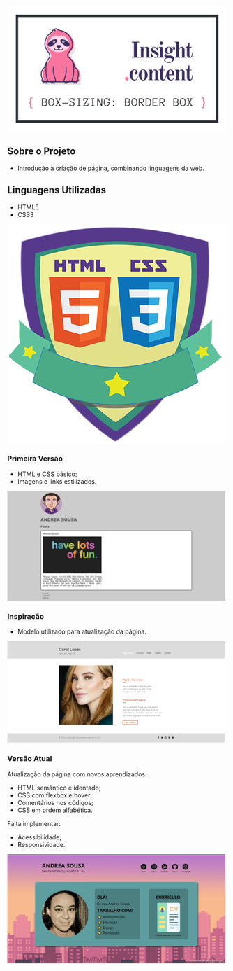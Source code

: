 <p align="center"><img src="./files/img-repo.png" width="600"></p>


## Sobre o Projeto

- Introdução à criação de página, combinando linguagens da web.

## Linguagens Utilizadas

+ HTML5
+ CSS3

<img src="./files/shield.png">

### Primeira Versão

- HTML e CSS básico;
- Imagens e links estilizados.

<img src="./files/antes.jpg" width="500">

### Inspiração

- Modelo utilizado para atualização da página.

<img src="./files/inspiração.jpg" width="500">


### Versão Atual

Atualização da página com novos aprendizados:
- HTML semântico e identado;
- CSS com flexbox e hover;
- Comentários nos códigos;
- CSS em ordem alfabética.

Falta implementar:
- Acessibilidade;
- Responsividade.

<img src="./files/depois.jpg" alt="" width="500">